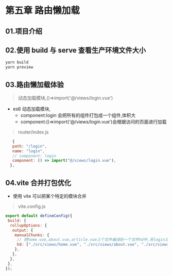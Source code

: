 # 第五章 路由懒加载

## 01.项目介绍

## 02.使用 build 与 serve 查看生产环境文件大小

```bash
yarn build
yarn preview
```

## 03.路由懒加载体验

> 动态加载模块,()=>import('@/views/login.vue')

- es6 动态加载模块,
  - component:login 会把所有的组件打包成一个组件,体积大
  - component:()=>import('@/views/login.vue')会根据访问的页面进行加载

> router/index.js

```javascript
   {
   path: "/login",
   name: "login",
   // component: login
   component: () => import("@/views/login.vue"),
  },
```

## 04.vite 合并打包优化

- 使用 vite 可以把某个特定的模块合并

> vite.config.js

```javascript
export default defineConfig({
 build: {
  rollupOptions: {
   output: {
    manualChunks: {
     // 把home.vue,about.vue,article.vue三个文件编译到一个文件hd中,另login文件单独编译
     hd: ["./src/views/home.vue", "./src/views/about.vue", "./src/views/article.vue"],
    },
   },
  },
 },
});
```
